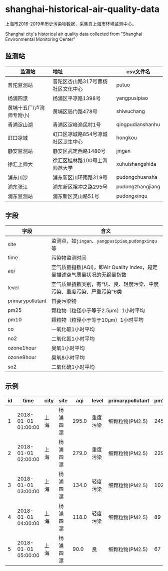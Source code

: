 # shanghai-historical-air-quality-data

上海市2016-2019年历史污染物数据，采集自上海市环境监测中心。

Shanghai city's historical air quality data collected from "Shanghai Environmental Monitoring Center"

## 监测站

| 监测站                   | 地址                              | csv文件名        |
| ------------------------ | :-------------------------------- | ---------------- |
| 普陀监测站               | 普陀区杏山路317号曹杨社区文化中心 | putuo            |
| 杨浦四漂                 | 杨浦区平凉路1398号                | yangpusipiao     |
| 黄埔十五厂(卢湾师专附小) | 黄埔区局门路478号                 | shiwuchang       |
| 青浦淀山湖               | 青浦区淀峰渔民村1号               | qingpudianshanhu |
| 虹口凉城                 | 虹口区凉城路854号凉城社区卫生中心 | hongkou          |
| 静安监测站               | 静安区武定西路1480号              | jingan           |
| 徐汇上师大               | 徐汇区桂林路100号上海师范大学     | xuhuishangshida  |
| 浦东川沙                 | 浦东新区川环南路319号             | pudongchuansha   |
| 浦东张江                 | 浦东新区祖冲之路295号             | pudongzhangjiang |
| 浦东监测站               | 浦东新区灵山路51号                | pudongxinqu      |

## 字段
| 字段             | 含义                                                         |
| ---------------- | ------------------------------------------------------------ |
| site             | 监测点，如`jingan`、`yangpusipiao`,`pudongxinqu`等           |
| time             | 污染物监测时间                                               |
| aqi              | 空气质量指数(AQI)，即Air Quality Index，是定量描述空气质量状况的无纲量指数 |
| level            | 空气质量指数类别，有“优、良、轻度污染、中度污染、重度污染、严重污染”6类 |
| primarypollutant | 首要污染物                                                   |
| pm25             | 颗粒物（粒径小于等于2.5μm）1小时平均                         |
| pm10             | 颗粒物（粒径小于等于10μm）1小时平均                          |
| co               | 一氧化碳1小时平均                                            |
| no2              | 二氧化氮1小时平均                                            |
| ozone1hour       | 臭氧1小时平均                                                |
| ozone8hour       | 臭氧8小时平均                                                |
| so2              | 二氧化硫1小时平均                                            |


## 示例

| id   | time                | city | site     | aqi   | level    | primarypollutant | pm25 | pm10 | co   | no2  | ozone1hour | ozone8hour | so2  |
| ---- | ------------------- | ---- | -------- | ----- | -------- | ---------------- | ---- | ---- | ---- | ---- | ---------- | ---------- | :--- |
| 1    | 2018-01-01 01:00:00 | 上海 | 杨浦四漂 | 295.0 | 重度污染 | 细颗粒物(PM2.5)  | 245  | 268  | 2.1  | 97   | 13         | 13         | 16   |
| 2    | 2018-01-01 02:00:00 | 上海 | 杨浦四漂 | 279.0 | 重度污染 | 细颗粒物(PM2.5)  | 229  | 245  | 2.1  | 107  | 10         | 12         | 16   |
| 3    | 2018-01-01 03:00:00 | 上海 | 杨浦四漂 | 134.0 | 轻度污染 | 细颗粒物(PM2.5)  | 102  | 245  | 1.5  | 72   | 53         | 53         | 16   |
| 4    | 2018-01-01 04:00:00 | 上海 | 杨浦四漂 | 118.0 | 轻度污染 | 细颗粒物(PM2.5)  | 89   | 89   | 1.3  | 53   | 66         | 29         | 20   |
| 5    | 2018-01-01 05:00:00 | 上海 | 杨浦四漂 | 90.0  | 良       | 细颗粒物(PM2.5)  | 67   | 67   | 1.1  | 32   | 88         | 39         | 20   |


